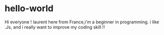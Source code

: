 # hello-world

Hi everyone !
laurent here from France,i'm a beginner in programming.
i like .Js, and i really want to improve my coding skill !!

